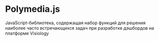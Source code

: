 # Polymedia.js

JavaScript-библиотека, содержащая набор функций для решения наиболее часто встречающихся задач при разработке дэшбордов на платформе Visiology
